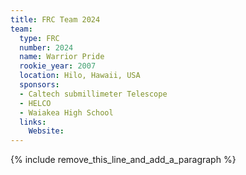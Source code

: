 ```yaml
---
title: FRC Team 2024
team:
  type: FRC
  number: 2024
  name: Warrior Pride
  rookie_year: 2007
  location: Hilo, Hawaii, USA
  sponsors:
  - Caltech submillimeter Telescope
  - HELCO
  - Waiakea High School
  links:
    Website:
---
```


{% include remove_this_line_and_add_a_paragraph %}